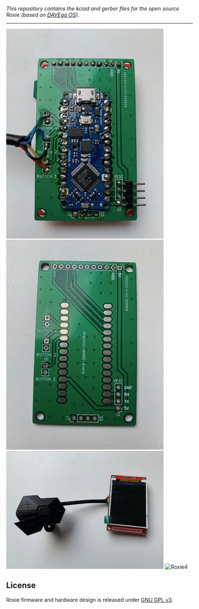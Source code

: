*This repository contains the kciad and gerber files for the open source Roxie (based on [DAVEga OS](https://github.com/janpom/davega)).*

-----

![Roxie2](img/roxie2.jpeg)
![Roxie3](img/roxie3.jpeg)
![Roxie1](img/roxie1.jpeg)
![Roxie4](https://github.com/charclo/roxie-firmware/blob/master/img/roxie.jpeg)

## License

Roxie firmware and hardware design is released under [GNU GPL v3](https://github.com/charclo/roxie-firmware/blob/master/LICENSE).

